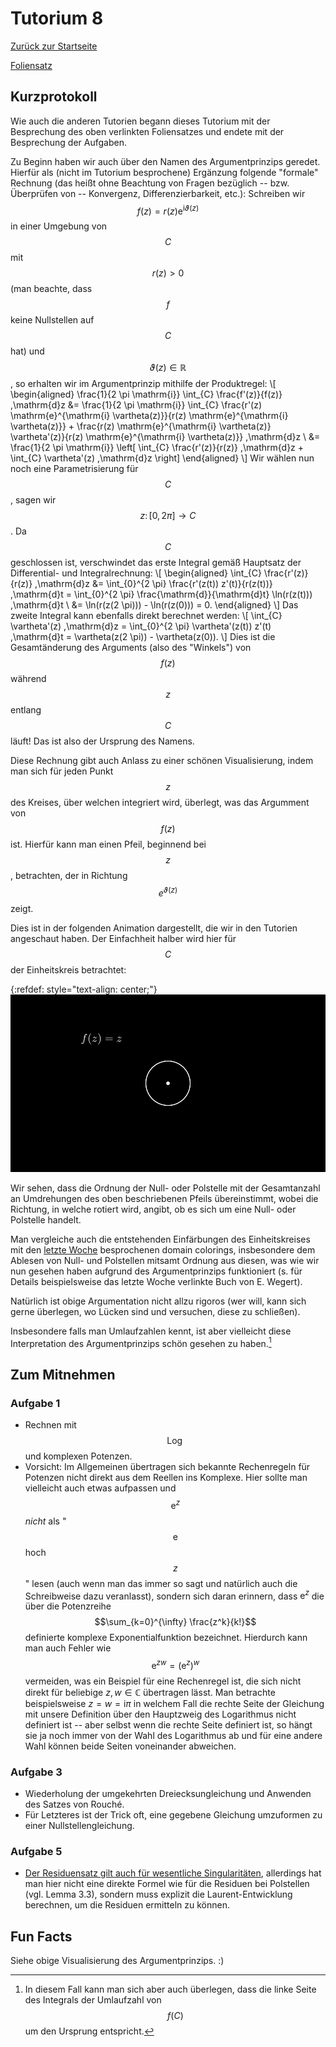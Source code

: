 # Tutorium 8

[Zurück zur Startseite](../README.md)

[Foliensatz](../assets/tut08/presentation.pdf)

## Kurzprotokoll
Wie auch die anderen Tutorien begann dieses Tutorium mit der Besprechung des oben verlinkten Foliensatzes und endete mit der Besprechung der Aufgaben.

Zu Beginn haben wir auch über den Namen des Argumentprinzips geredet.
Hierfür als (nicht im Tutorium besprochene) Ergänzung folgende "formale" Rechnung (das heißt ohne Beachtung von Fragen bezüglich -- bzw. Überprüfen von -- Konvergenz, Differenzierbarkeit, etc.): Schreiben wir $$f(z) = r(z) \mathrm{e}^{\mathrm{i} \vartheta(z)}$$ in einer Umgebung von $$C$$ mit $$r(z) > 0$$ (man beachte, dass $$f$$ keine Nullstellen auf $$C$$ hat) und $$\vartheta(z) \in \mathbb{R}$$, so erhalten wir im Argumentprinzip mithilfe der Produktregel:
\\[
    \begin{aligned}
    \frac{1}{2 \pi \mathrm{i}} \int_{C} \frac{f'(z)}{f(z)} \,\mathrm{d}z &= \frac{1}{2 \pi \mathrm{i}} \int_{C} \frac{r'(z) \mathrm{e}^{\mathrm{i} \vartheta(z)}}{r(z) \mathrm{e}^{\mathrm{i} \vartheta(z)}} + \frac{r(z) \mathrm{e}^{\mathrm{i} \vartheta(z)} \vartheta'(z)}{r(z) \mathrm{e}^{\mathrm{i} \vartheta(z)}} \,\mathrm{d}z \\
                &= \frac{1}{2 \pi \mathrm{i}} \left[ \int_{C} \frac{r'(z)}{r(z)} \,\mathrm{d}z + \int_{C} \vartheta'(z) \,\mathrm{d}z \right]
    \end{aligned}
\\]
Wir wählen nun noch eine Parametrisierung für $$C$$, sagen wir $$z \colon [0, 2 \pi] \to C$$.
Da $$C$$ geschlossen ist, verschwindet das erste Integral gemäß Hauptsatz der Differential- und Integralrechnung:
\\[
    \begin{aligned}
    \int_{C} \frac{r'(z)}{r(z)} \,\mathrm{d}z &= \int_{0}^{2 \pi} \frac{r'(z(t)) z'(t)}{r(z(t))} \,\mathrm{d}t = \int_{0}^{2 \pi} \frac{\mathrm{d}}{\mathrm{d}t} \ln(r(z(t))) \,\mathrm{d}t \\
    &= \ln(r(z(2 \pi))) - \ln(r(z(0))) = 0.
    \end{aligned}
\\]
Das zweite Integral kann ebenfalls direkt berechnet werden:
\\[
    \int_{C} \vartheta'(z) \,\mathrm{d}z = \int_{0}^{2 \pi} \vartheta'(z(t)) z'(t) \,\mathrm{d}t = \vartheta(z(2 \pi)) - \vartheta(z(0)).
\\]
Dies ist die Gesamtänderung des Arguments (also des "Winkels") von $$f(z)$$ während $$z$$ entlang $$C$$ läuft!
Das ist also der Ursprung des Namens.

Diese Rechnung gibt auch Anlass zu einer schönen Visualisierung, indem man sich für jeden Punkt $$z$$ des Kreises, über welchen integriert wird, überlegt, was das Argumment von $$f(z)$$ ist.
Hierfür kann man einen Pfeil, beginnend bei $$z$$, betrachten, der in Richtung $$e^{\vartheta(z)}$$ zeigt.

Dies ist in der folgenden Animation dargestellt, die wir in den Tutorien angeschaut haben.
Der Einfachheit halber wird hier für $$C$$ der Einheitskreis betrachtet:

{:refdef: style="text-align: center;"}
![Veranschaulichung des Argumentprinzips](../assets/tut08/argument_principle.gif)

Wir sehen, dass die Ordnung der Null- oder Polstelle mit der Gesamtanzahl an Umdrehungen des oben beschriebenen Pfeils übereinstimmt, wobei die Richtung, in welche rotiert wird, angibt, ob es sich um eine Null- oder Polstelle handelt.

Man vergleiche auch die entstehenden Einfärbungen des Einheitskreises mit den [letzte Woche](./tut07.md) besprochenen domain colorings, insbesondere dem Ablesen von Null- und Polstellen mitsamt Ordnung aus diesen, was wie wir nun gesehen haben aufgrund des Argumentprinzips funktioniert (s. für Details beispielsweise das letzte Woche verlinkte Buch von E. Wegert).

Natürlich ist obige Argumentation nicht allzu rigoros (wer will, kann sich gerne überlegen, wo Lücken sind und versuchen, diese zu schließen).

Insbesondere falls man Umlaufzahlen kennt, ist aber vielleicht diese Interpretation des Argumentprinzips schön gesehen zu haben.[^1]

[^1]: In diesem Fall kann man sich aber auch überlegen, dass die linke Seite des Integrals der Umlaufzahl von $$f(C)$$ um den Ursprung entspricht.

## Zum Mitnehmen

### Aufgabe 1
- Rechnen mit $$\operatorname{Log}$$ und komplexen Potenzen.
- Vorsicht: Im Allgemeinen übertragen sich bekannte Rechenregeln für Potenzen nicht direkt aus dem Reellen ins Komplexe. Hier sollte man vielleicht auch etwas aufpassen und $$\mathrm{e}^z$$ _nicht_ als "$$\mathrm{e}$$ hoch $$z$$" lesen (auch wenn man das immer so sagt und natürlich auch die Schreibweise dazu veranlasst), sondern sich daran erinnern, dass $\mathrm{e}^z$ die über die Potenzreihe $$\sum_{k=0}^{\infty} \frac{z^k}{k!}$$ definierte komplexe Exponentialfunktion bezeichnet.
    Hierdurch kann man auch Fehler wie $$\mathrm{e}^{z w} = (\mathrm{e}^z)^w$$ vermeiden, was ein Beispiel für eine Rechenregel ist, die sich nicht direkt für beliebige $z, w \in \mathbb{C}$ übertragen lässt.
    Man betrachte beispielsweise $z = w = \mathrm{i} \pi$ in welchem Fall die rechte Seite der Gleichung mit unsere Definition über den Hauptzweig des Logarithmus nicht definiert ist -- aber selbst wenn die rechte Seite definiert ist, so hängt sie ja noch immer von der Wahl des Logarithmus ab und für eine andere Wahl können beide Seiten voneinander abweichen.

### Aufgabe 3
- Wiederholung der umgekehrten Dreiecksungleichung und Anwenden des Satzes von Rouché.
- Für Letzteres ist der Trick oft, eine gegebene Gleichung umzuformen zu einer Nullstellengleichung.

### Aufgabe 5
- [Der Residuensatz gilt auch für wesentliche Singularitäten](), allerdings hat man hier nicht eine direkte Formel wie für die Residuen bei Polstellen (vgl. Lemma 3.3), sondern muss explizit die Laurent-Entwicklung berechnen, um die Residuen ermitteln zu können.

## Fun Facts

Siehe obige Visualisierung des Argumentprinzips. :)
